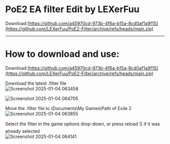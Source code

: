 # PoE2 EA filter Edit by LEXerFuu

Download:[https://github.com/a45970cd-973b-4f6a-b15a-8cd0af1a9f15](https://github.com/LEXerFuu/PoE2-Filter/archive/refs/heads/main.zip)


----
# How to download and use:

Download:[https://github.com/a45970cd-973b-4f6a-b15a-8cd0af1a9f15](https://github.com/LEXerFuu/PoE2-Filter/archive/refs/heads/main.zip)

Download the latest .filter file  
![Screenshot 2025-01-04 063458](https://github.com/user-attachments/assets/c2d5b8e9-8623-4b0d-ad98-f012cccc4749)

![Screenshot 2025-01-04 064705](https://github.com/user-attachments/assets/4e3b1937-b395-45ec-beb5-47413a87f4db)

Move the .filter file to \Documents\My Games\Path of Exile 2  
![Screenshot 2025-01-04 063855](https://github.com/user-attachments/assets/ae9c1a09-ee9d-41e4-926c-eb836cc2ad53)

Select the filter in the game options drop-down, or press reload 🔃 if it was already selected  
![Screenshot 2025-01-04 064141](https://github.com/user-attachments/assets/616b221d-6635-49a5-857a-15df46cd6bc4)
